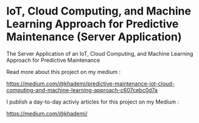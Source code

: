 # IoT, Cloud Computing, and Machine Learning Approach for Predictive Maintenance (Server Application)
The Server Application of an IoT, Cloud Computing, and Machine Learning Approach for Predictive Maintenance

Read more about this project on my medium :

https://medium.com/@khademi/predictive-maintenance-iot-cloud-computing-and-machine-learning-approach-c607cebc0d7a

I publish a day-to-day activiy articles for this project on my Medium :


https://medium.com/@khademi/
